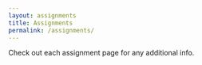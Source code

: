 ```yaml
---
layout: assignments
title: Assignments
permalink: /assignments/
---
```

Check out each assignment page for any additional info.